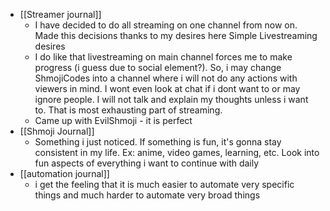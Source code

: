   * [[Streamer journal]]
    * I have decided to do all streaming on one channel from now on. Made this decisions thanks to my desires here Simple Livestreaming desires
    * I do like that livestreaming on main channel forces me to make progress (i guess due to social element?). So, i may change ShmojiCodes into a channel where i will not do any actions with viewers in mind. I wont even look at chat if i dont want to or may ignore people. I will not talk and explain my thoughts unless i want to. That is most exhausting part of streaming.
    * Came up with EvilShmoji - it is perfect
  * [[Shmoji Journal]]
    * Something i just noticed. If something is fun, it's gonna stay consistent in my life. Ex: anime, video games, learning, etc. Look into fun aspects of everything i want to continue with daily
  * [[automation journal]]
    * i get the feeling that it is much easier to automate very specific things and much harder to automate very broad things